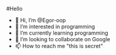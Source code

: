 #Hello

- 👋 Hi, I’m @Egor-oop
- 👀 I’m interested in programming
- 🌱 I’m currently learning programming
- 💞️ I’m looking to collaborate on Google
- 📫 How to reach me "this is secret"

<!---
Egor-oop/Egor-oop is a ✨ special ✨ repository because its `README.md` (this file) appears on your GitHub profile.
You can click the Preview link to take a look at your changes.
--->

